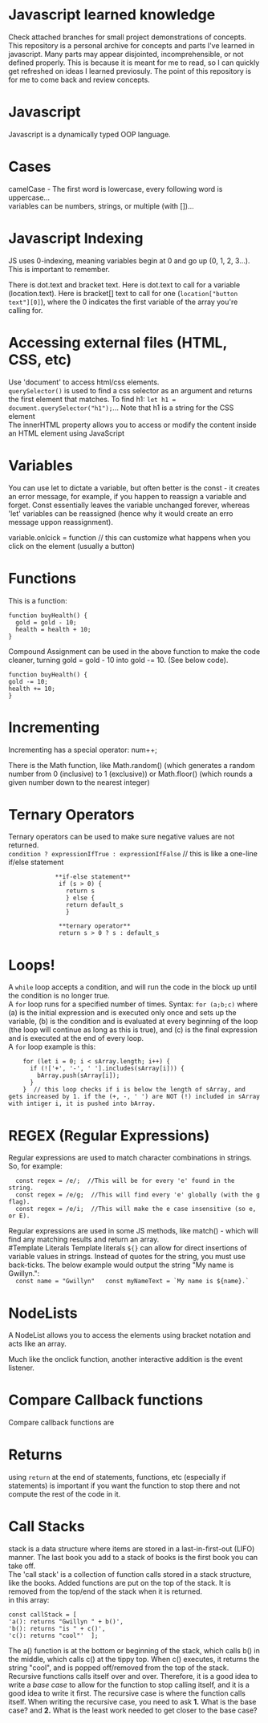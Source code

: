 # Javascript learned knowledge  
Check attached branches for small project demonstrations of concepts.  
This repository is a personal archive for concepts and parts I've learned in javascript. Many parts may appear disjointed, incomprehensible, or not defined properly. This is because it is meant for me to read, so I can quickly get refreshed on ideas I learned previosuly. The point of this repository is for me to come back and review concepts. 
# Javascript 
Javascript is a dynamically typed OOP language.
# Cases
camelCase - The first word is lowercase, every following word is uppercase...  
variables can be numbers, strings, or multiple (with [])...  
# Javascript Indexing 
JS uses 0-indexing, meaning variables begin at 0 and go up (0, 1, 2, 3...). This is important to remember.  
  
There is dot.text and bracket text. Here is dot.text to call for a variable (location.text). Here is bracket[] text to call for one (```location["button text"][0]```), where the 0 indicates the first variable of the array you're calling for.  
# Accessing external files (HTML, CSS, etc)
Use 'document' to access html/css elements.  
```querySelector()``` is used to find a css selector as an argument and returns the first element that matches. To find h1: ```let h1 = document.querySelector("h1");```... Note that h1 is a string for the CSS element  
The innerHTML property allows you to access or modify the content inside an HTML element using JavaScript  
# Variables
You can use let to dictate a variable, but often better is the const - it creates an error message, for example, if you happen to reassign a variable and forget. Const essentially leaves the variable unchanged forever, whereas 'let' variables can be reassigned (hence why it would create an erro message uppon reassignment).  

variable.onlcick = function // this can customize what happens when you click on the element (usually a button)  
# Functions 
This is a function:
```
function buyHealth() {  
  gold = gold - 10;  
  health = health + 10;  
}
``` 
  
Compound Assignment can be used in the above function to make the code cleaner, turning gold = gold - 10 into gold -= 10. (See below code).  
  ```
  function buyHealth() {  
  gold -= 10;  
  health += 10;  
}  
```
# Incrementing
Incrementing has a special operator: num++;  
  
There is the Math function, like Math.random() (which generates a random number from 0 (inclusive) to 1 (exclusive)) or Math.floor() (which rounds a given number down to the nearest integer)  
    
# Ternary Operators
Ternary operators can be used to make sure negative values are not returned.      
    ```condition ? expressionIfTrue : expressionIfFalse```  // this is like a one-line if/else statement     
                
                 **if-else statement**  
                  if (s > 0) {  
                    return s   
                    } else {  
                    return default_s  
                    }  
  
                  **ternary operator**  
                  return s > 0 ? s : default_s  
# Loops!
A ```while``` loop accepts a condition, and will run the code in the block up until the condition is no longer true.  
A ```for``` loop runs for a specified number of times.
    Syntax: ```for (a;b;c)``` where (a) is the initial expression and is executed only once and sets up the variable, (b) is the condition and is evaluated at every beginning of the loop (the loop will continue as long as this is true), and (c) is the final expression and is executed at the end of every loop.  
    A ```for``` loop example is this:  
```
    for (let i = 0; i < sArray.length; i++) {  
      if (!['+', '-', ' '].includes(sArray[i])) {  
        bArray.push(sArray[i]);  
      }  
    }  // this loop checks if i is below the length of sArray, and gets increased by 1. if the (+, -, ' ') are NOT (!) included in sArray with intiger i, it is pushed into bArray.
```
# REGEX (Regular Expressions)
Regular expressions are used to match character combinations in strings. So, for example: 
```
  const regex = /e/;  //This will be for every 'e' found in the string.
  const regex = /e/g;  //This will find every 'e' globally (with the g flag). 
  const regex = /e/i;  //This will make the e case insensitive (so e, or E). 
```
  Regular expressions are used in some JS methods, like match() - which will find any matching results and return an array.  
#Template Literals
  Template literals ```${}``` can allow for direct insertions of variable values in strings. Instead of quotes for the string, you must use back-ticks. The below example would output the string "My name is Gwillyn.":  
      ```  
      const name = "Gwillyn"  
      const myNameText = `My name is ${name}.`  
      ```  
# NodeLists
A NodeList allows you to access the elements using bracket notation and acts like an array.  

Much like the onclick function, another interactive addition is the event listener.    
# Compare Callback functions
Compare callback functions are   
  
# Returns 
using ```return``` at the end of statements, functions, etc (especially if statements) is important if you want the function to stop there and not compute the rest of the code in it.  

# Call Stacks
stack is a data structure where items are stored in a last-in-first-out (LIFO) manner. The last book you add to a stack of books is the first book you can take off.   
  The 'call stack' is a collection of function calls stored in a stack structure, like the books. Added functions are put on the top of the stack. It is removed from the top/end of the stack when it is returned.  
  in this array: 	  
```
const callStack = [  
'a(): returns "Gwillyn " + b()',  
'b(): returns "is " + c()',  
'c(): returns "cool"'  ];
```
The a() function is at the bottom or beginning of the stack, which calls b() in the middle, which calls c() at the tippy top. When c() executes, it returns the string "cool", and is popped off/removed from the top of the stack.  
Recursive functions calls itself over and over. Therefore, it is a good idea to write a _base case_ to allow for the function to stop calling itself, and it is a good idea to write it first. The recursive case is where the function calls itself. When writing the recursive case, you need to ask **1.** What is the base case? and **2.** What is the least work needed to get closer to the base case?  

